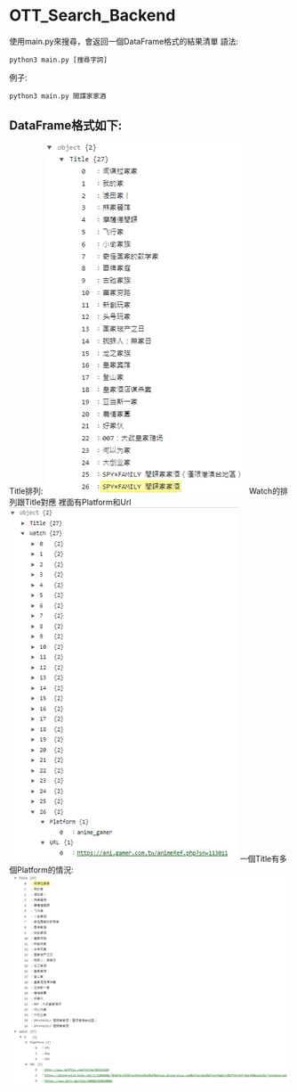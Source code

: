 # OTT_Search_Backend
使用main.py來搜尋，會返回一個DataFrame格式的結果清單
語法:

    python3 main.py [搜尋字詞]
例子:

    python3 main.py 間諜家家酒
DataFrame格式如下:
-
Title排列:
![](image/Title.png)
Watch的排列跟Title對應
裡面有Platform和Url
![](image/Watch_1.png)
一個Title有多個Platform的情況:
![](image/Watch_2.png)